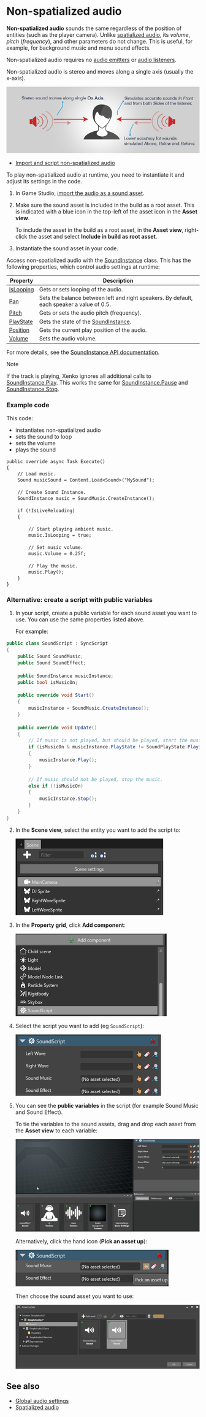 # Non-spatialized audio

**Non-spatialized audio** sounds the same regardless of the position of entities (such as the player camera). Unlike [spatialized audio](spatialized-audio.md), its _volume_, _pitch_ (_frequency_), and other parameters do not change. This is useful, for example, for background music and menu sound effects.

Non-spatialized audio requires no [audio emitters](audio-emitters.md) or [audio listeners](audio-listeners.md).

Non-spatialized audio is stereo and moves along a single axis (usually the x-axis).

![Non-spatialized audio](media/audio-index-non-spatialized-audio.png)

* [Import and script non-spatialized audio](#Import)

To play non-spatialized audio at runtime, you need to instantiate it and adjust its settings in the code.

1. In Game Studio, [import the audio as a sound asset](import-audio.md).

2. Make sure the sound asset is included in the build as a root asset. This is indicated with a blue icon in the top-left of the asset icon in the **Asset view**. 

    To include the asset in the build as a root asset, in the **Asset view**, right-click the asset and select **Include in build as root asset**.

3. Instantiate the sound asset in your code.

Access non-spatialized audio with the [SoundInstance](xref="SiliconStudio.Xenko.Audio.SoundInstance") class. This has the following properties, which control audio settings at runtime:

| Property  | Description |
|-------    |-------|
| [IsLooping](xref="SiliconStudio.Xenko.Audio.SoundInstance.IsLooping") | Gets or sets looping of the audio. |
| [Pan](xref="SiliconStudio.Xenko.Audio.SoundInstance.Pan")       | Sets the balance between left and right speakers. By default, each speaker a value of 0.5. |
| [Pitch](xref="SiliconStudio.Xenko.Audio.SoundInstance.Pitch")     | Gets or sets the audio pitch (frequency). |
| [PlayState](xref="SiliconStudio.Xenko.Audio.SoundInstance.PlayState")	| Gets the state of the [SoundInstance](xref="SiliconStudio.Xenko.Audio.SoundInstance"). |
| [Position](xref="SiliconStudio.Xenko.Audio.SoundInstance.Position")	| Gets the current play position of the audio. |
| [Volume](xref="SiliconStudio.Xenko.Audio.SoundInstance.Volume")	| Sets the audio volume. |

For more details, see the [SoundInstance API documentation](xref="SiliconStudio.Xenko.Audio.SoundInstance").

> [!Note]
If the track is playing, Xenko ignores all additional calls to [SoundInstance.Play](xref="SiliconStudio.Xenko.Audio.SoundInstance.Play").
This works the same for [SoundInstance.Pause](xref="SiliconStudio.Xenko.Audio.SoundInstance.Pause") and [SoundInstance.Stop](xref="SiliconStudio.Xenko.Audio.SoundInstance.Stop").

### Example code

This code:

* instantiates non-spatialized audio
* sets the sound to loop
* sets the volume
* plays the sound

```
public override async Task Execute()
{
    // Load music.
    Sound musicSound = Content.Load<Sound>("MySound");
    
    // Create Sound Instance.
    SoundInstance music = SoundMusic.CreateInstance();

    if (!IsLiveReloading)
    {
      
        // Start playing ambient music.
        music.IsLooping = true;

        // Set music volume.
        music.Volume = 0.25f;

        // Play the music.
        music.Play();
    }
}
```

### Alternative: create a script with public variables

1. In your script, create a public variable for each sound asset you want to use. You can use the same properties listed above.

    For example:

```cs
public class SoundScript : SyncScript
{
    public Sound SoundMusic;
    public Sound SoundEffect;

    public SoundInstance musicInstance;
    public bool isMusicOn;

    public override void Start()
    {
        musicInstance = SoundMusic.CreateInstance();
    }

    public override void Update()
    {
        // If music is not played, but should be played, start the music.
        if (isMusicOn & musicInstance.PlayState != SoundPlayState.Playing)
        {
            musicInstance.Play();
        }

        // If music should not be played, stop the music.
        else if (!isMusicOn)
        {
            musicInstance.Stop();
        }
    }
}
```



2. In the **Scene view**, select the entity you want to add the script to:

    ![Select an entity](media/audio-add-audiolistener-component-select-entity.png)

3. In the **Property grid**, click **Add component**:
 
    ![Click Add component](media/audio-emitters-add-script-component.png)

4. Select the script you want to add (eg `SoundScript`):

    ![Add script component to entity](media/audio-emitters-add-script-component-to-entity-2.png)

5. You can see the **public variables** in the script (for example Sound Music and Sound Effect).

    To tie the variables to the sound assets, drag and drop each asset from the **Asset view** to each  variable:

    ![Drag and drop a sound asset](media/entity-audio-drag-and-drop-audio-asset-to-script-component.gif)

    Alternatively, click the hand icon (**Pick an asset up**):

    ![Pick up an asset](media/audio-play-script-component-pick-an-asset.png)

    Then choose the sound asset you want to use:

    ![Select a sound asset](media/audio-play-audioemitter-component-add-select-audio-asset.png)

## See also
* [Global audio settings](global-audio-settings.md)
* [Spatialized audio](spatialized-audio.md)
